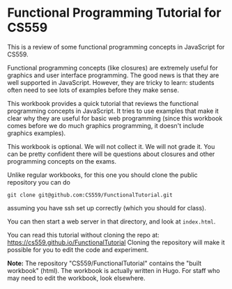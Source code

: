 # Functional Programming Tutorial for CS559

This is a review of some functional programming concepts in JavaScript
for CS559. 

Functional programming concepts (like closures) are extremely useful for 
graphics and user interface programming. The good news is that they are
well supported in JavaScript. However, they are tricky to learn: students
often need to see lots of examples before they make sense. 

This workbook provides a quick tutorial that reviews the functional programming
concepts in JavaScript. It tries to use examples that make it clear why they
are useful for basic web programming (since this workbook comes before we do
much graphics programming, it doesn't include graphics examples).

This workbook is optional. We will not collect it. We will not grade it.
You can be pretty confident there will be questions about closures and other
programming concepts on the exams. 

Unlike regular workbooks, for this one you should clone the public repository
you can do

    git clone git@github.com:CS559/FunctionalTutorial.git

assuming you have ssh set up correctly (which you should for class).

You can then start a web server in that directory, and look at `index.html`. 

You can read this tutorial without cloning the repo at: https://cs559.github.io/FunctionalTutorial
Cloning the repository will make it possible for you to edit the code and experiment.

**Note:** The repository "CS559/FunctionalTutorial" contains the "built workbook" (html). The workbook is actually written in Hugo. For staff who may need to edit the workbook, look elsewhere.
